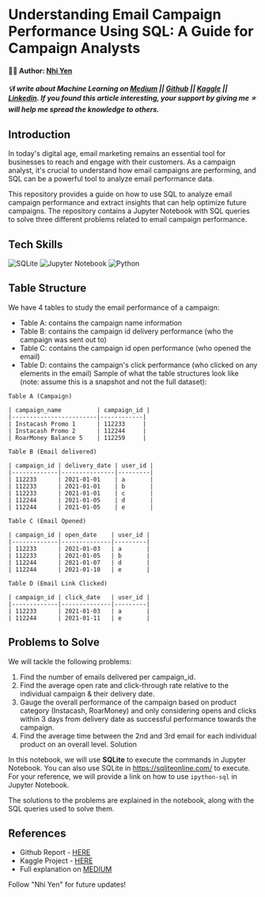 # Understanding Email Campaign Performance Using SQL: A Guide for Campaign Analysts

#### 🧑‍🏫 Author: [Nhi Yen](https://www.linkedin.com/in/yennhi95zz/)
##### 💡I write about Machine Learning on [Medium](https://medium.com/@yennhi95zz) || [Github](https://github.com/yennhi95zz) || [Kaggle](https://www.kaggle.com/nhiyen/code) || [Linkedin](https://www.linkedin.com/in/yennhi95zz/). If you found this article interesting, your support by giving me ⭐ will help me spread the knowledge to others.

## Introduction

In today's digital age, email marketing remains an essential tool for businesses to reach and engage with their customers. As a campaign analyst, it's crucial to understand how email campaigns are performing, and SQL can be a powerful tool to analyze email performance data.

This repository provides a guide on how to use SQL to analyze email campaign performance and extract insights that can help optimize future campaigns. The repository contains a Jupyter Notebook with SQL queries to solve three different problems related to email campaign performance.

## Tech Skills

![SQLite](https://img.shields.io/badge/SQLite-%2307405e.svg?style=plastic&logo=sqlite&logoColor=white)
![Jupyter Notebook](https://img.shields.io/badge/Jupyter%20Notebook-%23F37626.svg?style=plastic&logo=jupyter&logoColor=white)
![Python](https://img.shields.io/badge/Python-%233776AB.svg?style=plastic&logo=python&logoColor=white)

## Table Structure
We have 4 tables to study the email performance of a campaign:

- Table A: contains the campaign name information
- Table B: contains the campaign id delivery performance (who the campaign was sent out to)
- Table C: contains the campaign id open performance (who opened the email)
- Table D: contains the campaign's click performance (who clicked on any elements in the email)
Sample of what the table structures look like (note: assume this is a snapshot and not the full dataset):

```
Table A (Campaign)

| campaign_name          | campaign_id |
|------------------------|------------|
| Instacash Promo 1      | 112233     |
| Instacash Promo 2      | 112244     |
| RoarMoney Balance 5    | 112259     |

Table B (Email delivered)

| campaign_id | delivery_date | user_id |
|-------------|---------------|---------|
| 112233      | 2021-01-01    | a       |
| 112233      | 2021-01-01    | b       |
| 112233      | 2021-01-01    | c       |
| 112244      | 2021-01-05    | d       |
| 112244      | 2021-01-05    | e       |

Table C (Email Opened)

| campaign_id | open_date    | user_id |
|-------------|--------------|---------|
| 112233      | 2021-01-03   | a       |
| 112233      | 2021-01-05   | b       |
| 112244      | 2021-01-07   | d       |
| 112244      | 2021-01-10   | e       |

Table D (Email Link Clicked)

| campaign_id | click_date   | user_id |
|-------------|--------------|---------|
| 112233      | 2021-01-03   | a       |
| 112244      | 2021-01-11   | e       |

```

## Problems to Solve
We will tackle the following problems:

1. Find the number of emails delivered per campaign_id.
2. Find the average open rate and click-through rate relative to the individual campaign & their delivery date.
3. Gauge the overall performance of the campaign based on product category (Instacash, RoarMoney) and only considering opens and clicks within 3 days from delivery date as successful performance towards the campaign.
4. Find the average time between the 2nd and 3rd email for each individual product on an overall level.
Solution

In this notebook, we will use **SQLite** to execute the commands in Jupyter Notebook. You can also use SQLite in https://sqliteonline.com/ to execute. For your reference, we will provide a link on how to use `ipython-sql` in Jupyter Notebook.

The solutions to the problems are explained in the notebook, along with the SQL queries used to solve them.

## References
- Github Report - [HERE](https://github.com/yennhi95zz/email-campaign-performance-analysis-with-sql)
- Kaggle Project - [HERE](https://www.kaggle.com/nhiyen/email-campaign-performance-analysis-with-sql)
- Full explanation on [MEDIUM](https://medium.com/@yennhi95zz/understanding-email-campaign-performance-using-sql-a-guide-for-campaign-analysts-6407b9a60f98)

Follow "Nhi Yen" for future updates!
